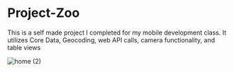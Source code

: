 # Project-Zoo
This is a self made project I completed for my mobile development class. It utilizes Core Data, Geocoding, web API calls, camera functionality, and table views
  
![home (2)](https://user-images.githubusercontent.com/15331986/66732583-605be280-ee11-11e9-95e4-1c5407724714.PNG?style=center)

